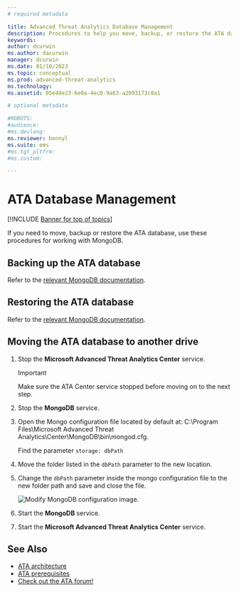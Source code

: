 ```yaml
---
# required metadata

title: Advanced Threat Analytics Database Management
description: Procedures to help you move, backup, or restore the ATA database.
keywords:
author: dcurwin
ms.author: dacurwin
manager: dcurwin
ms.date: 01/10/2023
ms.topic: conceptual
ms.prod: advanced-threat-analytics
ms.technology:
ms.assetid: 05e49e23-6e0a-4ec0-9a63-a2093173c8a1

# optional metadata

#ROBOTS:
#audience:
#ms.devlang:
ms.reviewer: bennyl
ms.suite: ems
#ms.tgt_pltfrm:
#ms.custom:

---
```


# ATA Database Management

[!INCLUDE [Banner for top of topics](includes/banner.md)]

If you need to move, backup or restore the ATA database, use these procedures for working with MongoDB.

## Backing up the ATA database

Refer to the [relevant MongoDB documentation](https://www.mongodb.com/docs/manual/core/backups/).

## Restoring the ATA database

Refer to the [relevant MongoDB documentation](https://www.mongodb.com/docs/manual/core/backups/).

## Moving the ATA database to another drive

1. Stop the **Microsoft Advanced Threat Analytics Center** service.
   > [!Important]
   > Make sure the ATA Center service stopped before moving on to the next step.

1. Stop the **MongoDB** service.

1. Open the Mongo configuration file located by default at: C:\Program Files\Microsoft Advanced Threat Analytics\Center\MongoDB\bin\mongod.cfg.

   Find the parameter `storage: dbPath`

1. Move the folder listed in the `dbPath` parameter to the new location.

1. Change the `dbPath` parameter inside the mongo configuration file to the new folder path and save and close the file.

    ![Modify MongoDB configuration image.](media/ATA-mongoDB-moveDB.png)

1. Start the **MongoDB** service.

1. Start the **Microsoft Advanced Threat Analytics Center** service.

## See Also

- [ATA architecture](ata-architecture.md)
- [ATA prerequisites](ata-prerequisites.md)
- [Check out the ATA forum!](https://social.technet.microsoft.com/Forums/security/home?forum=mata)
